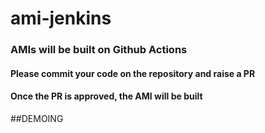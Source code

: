 # ami-jenkins
### AMIs will be built on Github Actions

#### Please commit your code on the repository and raise a PR
#### Once the PR is approved, the AMI will be built
##DEMOING

